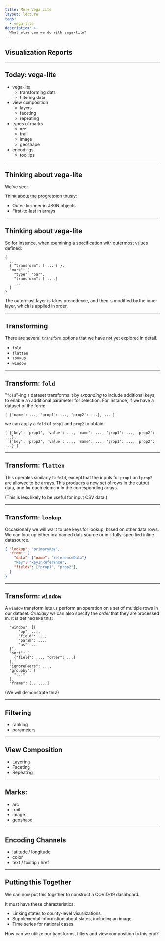 ```yaml
---
title: More Vega Lite
layout: lecture
tags: 
  - vega-lite
description: >-
  What else can we do with vega-lite?
---
```


## Visualization Reports

---

## Today: vega-lite

 * vega-lite
    * transforming data
    * filtering data
 * view composition
    * layers
    * faceting
    * repeating
 * types of marks
    * arc
    * trail
    * image
    * geoshape
 * encodings
    * tooltips

---

## Thinking about vega-lite

We've seen 

Think about the progression thusly:

 * Outer-to-inner in JSON objects
 * First-to-last in arrays

---

## Thinking about vega-lite

So for instance, when examining a specification with outermost values defined:

```
{
  ...
  { "transform": [ ... ] },
  "mark": {
    "type": "bar",
    "transform": [ .. .]
    ...
  }
}
```

The outermost layer is takes precedence, and then is modified by the inner
layer, which is applied in order.

---

## Transforming

There are several `transform` options that we have not yet explored in detail.

 * `fold`
 * `flatten`
 * `lookup`
 * `window`

---

## Transform: `fold`

"`fold`"-ing a dataset transforms it by *expanding* to include additional keys,
to enable an additional parameter for selection.  For instance, if we have a
dataset of the form:

```
[ {'name': ..., 'prop1': ..., 'prop2': ...}, ... ]
```

we can apply a `fold` of `prop1` and `prop2` to obtain:

```
[ {'key': 'prop1', 'value': ..., 'name': ..., 'prop1': ..., 'prop2': ...},
  {'key': 'prop2', 'value': ..., 'name': ..., 'prop1': ..., 'prop2': ...} ]
```

---

## Transform: `flatten`

This operates similarly to `fold`, except that the inputs for `prop1` and
`prop2` are allowed to be arrays.  This produces a new set of rows in the
output data, one for each element in the corresponding arrays.

(This is less likely to be useful for input CSV data.)

---

## Transform: `lookup`

Occasionally we will want to use keys for lookup, based on other data rows.  We
can look up either in a named data source or in a fully-specified inline
datasource.

```json
{ "lookup": "primaryKey",
  "from": {
    "data": {"name": "referenceData"}
    "key": "keyInReference",
    "fields": ["prop1", "prop2"],
  }
}
```

---

## Transform: `window`

A `window` transform lets us perform an operation on a set of multiple rows in
our dataset.  *Crucially* we can also specify the *order* that they are
processed in.  It is defined like this:

```
  "window": [{
	  "op": ...,
	  "field": ...,
	  "param": ...,
	  "as": ...
  }],
  "sort": [
	{"field": ..., "order": ...}
  ],
  "ignorePeers": ...,
  "groupby": [
	"..."
  ],
  "frame": [...,...]
```

(We will demonstrate this!)

---

## Filtering

 * ranking
 * parameters

---

## View Composition

 * Layering
 * Faceting
 * Repeating

---

## Marks:

 * arc
 * trail
 * image
 * geoshape

---

## Encoding Channels

 * latitude / longitude
 * color
 * text / tooltip / href

---

## Putting this Together

We can now put this together to construct a COVID-19 dashboard.

It must have these characteristics:

 * Linking states to county-level visualizations
 * Supplemental information about states, including an image
 * Time series for national cases

How can we utilize our transforms, filters and view composition to this end?
